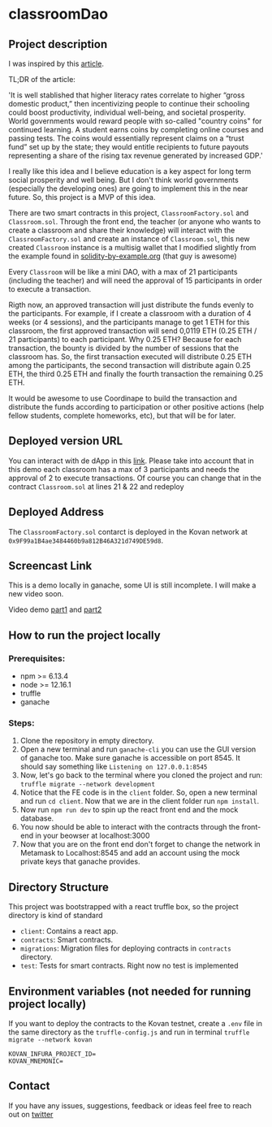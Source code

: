 # classroomDao

## Project description

I was inspired by this [article](https://fortune.com/2020/12/15/crypto-country-coin-brian-brooks-comptroller-of-currency-learning-student-incentives/).

TL;DR of the article:

'It is well stablished that higher literacy rates correlate to higher “gross domestic product,” then incentivizing people to continue their schooling could boost productivity, individual well-being, and societal prosperity. World governments would reward people with so-called "country coins" for continued learning. A student earns coins by completing online courses and passing tests. The coins would essentially represent claims on a “trust fund” set up by the state; they would entitle recipients to future payouts representing a share of the rising tax revenue generated by increased GDP.'

I really like this idea and I believe education is a key aspect for long term social prosperity and well being. But I don't think world governments (especially the developing ones) are going to implement this in the near future. So, this project is a MVP of this idea.

There are two smart contracts in this project, `ClassroomFactory.sol` and `Classroom.sol`. Through the front end, the teacher (or anyone who wants to create a classroom and share their knowledge) will interact with the `ClassroomFactory.sol` and create an instance of `Classroom.sol`, this new created `Classroom` instance is a multisig wallet that I modified slightly from the example found in [solidity-by-example.org](https://solidity-by-example.org/app/multi-sig-wallet) (that guy is awesome)

Every `Classroom` will be like a mini DAO, with a max of 21 participants (including the teacher) and will need the approval of 15 participants in order to execute a transaction.

Rigth now, an approved transaction will just distribute the funds evenly to the participants. For example, if I create a classroom with a duration of 4 weeks (or 4 sessions), and the participants manage to get 1 ETH for this classroom, the first approved transaction will send 0,0119 ETH (0.25 ETH / 21 participants) to each participant. Why 0.25 ETH? Because for each transaction, the bounty is divided by the number of sessions that the classroom has. So, the first transaction executed will distribute 0.25 ETH among the participants, the second transaction will distribute again 0.25 ETH, the third 0.25 ETH and finally the fourth transaction the remaining 0.25 ETH.

It would be awesome to use Coordinape to build the transaction and distribute the funds according to participation or other positive actions (help fellow students, complete homeworks, etc), but that will be for later.

## Deployed version URL

You can interact with de dApp in this [link](https://classroom-dao.vercel.app/). Please take into account that in this demo each classroom has a max of 3 participants and needs the approval of 2 to execute transactions. Of course you can change that in the contract `Classroom.sol` at lines 21 & 22 and redeploy

## Deployed Address

The `ClassroomFactory.sol` contarct is deployed in the Kovan network at `0x9F99a1B4ae3484460b9a812B46A321d749DE59d8`.

## Screencast Link

This is a demo locally in ganache, some UI is still incomplete. I will make a new video soon.

Video demo [part1](https://www.loom.com/share/4237986466b544c586444626be88ebbb) and [part2](https://www.loom.com/share/3aeabd92be5d41d383b6da447f12c314)

## How to run the project locally

### Prerequisites:

- npm >= 6.13.4
- node >= 12.16.1
- truffle
- ganache

### Steps:

1. Clone the repository in empty directory.
2. Open a new terminal and run `ganache-cli` you can use the GUI version of ganache too. Make sure ganache is accessible on port 8545. It should say something like `Listening on 127.0.0.1:8545`
3. Now, let's go back to the terminal where you cloned the project and run: `truffle migrate --network development`
4. Notice that the FE code is in the `client` folder. So, open a new terminal and run `cd client`. Now that we are in the client folder run `npm install`.
5. Now run `npm run dev` to spin up the react front end and the mock database.
6. You now should be able to interact with the contracts through the front-end in your beowser at localhost:3000
7. Now that you are on the front end don't forget to change the network in Metamask to Localhost:8545 and add an account using the mock private keys that ganache provides.

## Directory Structure

This project was bootstrapped with a react truffle box, so the project directory is kind of standard

- `client`: Contains a react app.
- `contracts`: Smart contracts.
- `migrations`: Migration files for deploying contracts in `contracts` directory.
- `test`: Tests for smart contracts. Right now no test is implemented

## Environment variables (not needed for running project locally)

If you want to deploy the contracts to the Kovan testnet, create a `.env` file in the same directory as the `truffle-config.js` and run in terminal `truffle migrate --network kovan`

```
KOVAN_INFURA_PROJECT_ID=
KOVAN_MNEMONIC=
```

## Contact

If you have any issues, suggestions, feedback or ideas feel free to reach out on [twitter](https://twitter.com/wildanvin)
